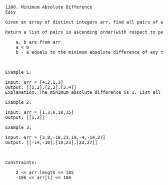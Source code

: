 <pre>
1200. Minimum Absolute Difference
Easy

Given an array of distinct integers arr, find all pairs of elements with the minimum absolute difference of any two elements.

Return a list of pairs in ascending order(with respect to pairs), each pair [a, b] follows

    a, b are from arr
    a < b
    b - a equals to the minimum absolute difference of any two elements in arr

 

Example 1:

Input: arr = [4,2,1,3]
Output: [[1,2],[2,3],[3,4]]
Explanation: The minimum absolute difference is 1. List all pairs with difference equal to 1 in ascending order.

Example 2:

Input: arr = [1,3,6,10,15]
Output: [[1,3]]

Example 3:

Input: arr = [3,8,-10,23,19,-4,-14,27]
Output: [[-14,-10],[19,23],[23,27]]

 

Constraints:

    2 <= arr.length <= 105
    -106 <= arr[i] <= 106

</pre>
